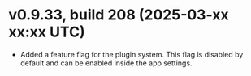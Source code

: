 ﻿# v0.9.33, build 208 (2025-03-xx xx:xx UTC)
- Added a feature flag for the plugin system. This flag is disabled by default and can be enabled inside the app settings.